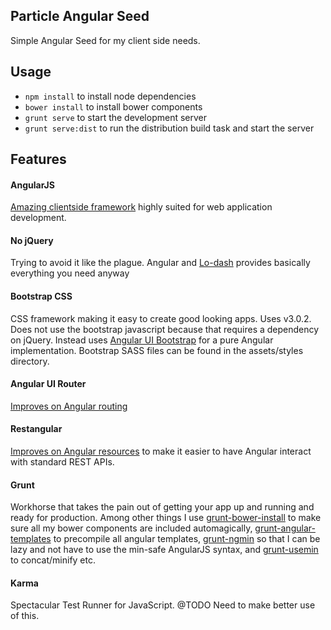 Particle Angular Seed
---------------------

Simple Angular Seed for my client side needs.

Usage
--------

- ```npm install``` to install node dependencies
- ```bower install``` to install bower components
- ```grunt serve``` to start the development server
- ```grunt serve:dist``` to run the distribution build task and start the server

Features
--------

#### AngularJS

[Amazing clientside framework](http://angularjs.org/) highly suited for web application development.

#### No jQuery

Trying to avoid it like the plague. Angular and [Lo-dash](http://lodash.com/) provides basically everything you need anyway

#### Bootstrap CSS

CSS framework making it easy to create good looking apps. Uses v3.0.2. Does not use the bootstrap javascript because that requires a dependency on jQuery. Instead uses [Angular UI Bootstrap](http://angular-ui.github.io/bootstrap) for a pure Angular implementation. Bootstrap SASS files can be found in the assets/styles directory.

#### Angular UI Router

[Improves on Angular routing](https://github.com/angular-ui/ui-router)

#### Restangular

[Improves on Angular resources](https://github.com/mgonto/restangular) to make it easier to have Angular interact with standard REST APIs.

#### Grunt

Workhorse that takes the pain out of getting your app up and running and ready for production. Among other things I use [grunt-bower-install](https://github.com/stephenplusplus/grunt-bower-install) to make sure all my bower components are included automagically, [grunt-angular-templates](https://github.com/ericclemmons/grunt-angular-templates) to precompile all angular templates, [grunt-ngmin](https://github.com/btford/grunt-ngmin) so that I can be lazy and not have to use the min-safe AngularJS syntax, and [grunt-usemin](https://github.com/yeoman/grunt-usemin) to concat/minify etc.

#### Karma

Spectacular Test Runner for JavaScript. @TODO Need to make better use of this.

